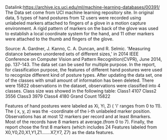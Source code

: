 Datalink:https://archive.ics.uci.edu/ml/machine-learning-databases/00391/
The Data set come from UCI machine learning repository site. In original data,  5 types of hand postures from 12 users were recorded using unlabeled markers attached to fingers of a glove in a motion capture environment. A rigid pattern of markers on the back of the glove was used to establish a local coordinate system for the hand, and 11 other markers were attached to the thumb and fingers of the glove.
 
Source: A. Gardner, J. Kanno, C. A. Duncan, and R. Selmic. 'Measuring distance between unordered sets of different sizes,' in 2014 IEEE Conference on Computer Vision and Pattern Recognition(CVPR), June 2014, pp. 137-143.
The data set can be used for multiple purpose. In the report, for classification purpose, the features of different hand postures were used to recognize different kind of posture types. 
After updating the data set, one of the classes with small amount of  information has been deleted. 
There were 15822 observations in the dataset, observations were classified into 4 classes. Class size was showed in the following table:
Class1	4107
Class2	3556
Class3	3979
Class4	4180
Grand  Count
	15822

	
Features of hand postures were labeled as Xi, Yi, Zi ( 'i' ranges from 0 to 11). The ( x, y, z) was the -coordinate of the i-th unlabeled marker position. Observations has at most 12 markers per record and at least 8markers. Most of the records have 8 markers at average.(from 0 to 7). 
Finally, the report chose the first 8 markers (which includes 24 Features labeled from X0,Y0,Z0,X1,Y1,Z1…….X7,Y7, Z7) as the data features.
